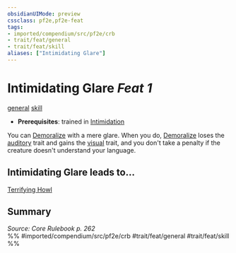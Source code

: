 ```yaml
---
obsidianUIMode: preview
cssclass: pf2e,pf2e-feat
tags:
- imported/compendium/src/pf2e/crb
- trait/feat/general
- trait/feat/skill
aliases: ["Intimidating Glare"]
---
```

# Intimidating Glare  *Feat 1*  
[general](general.md)  [skill](skill.md)  

- **Prerequisites**: trained in [Intimidation](../skills.md#Intimidation)

You can [Demoralize](demoralize.md) with a mere glare. When you do, [Demoralize](demoralize.md) loses the [auditory](auditory.md) trait and gains the [visual](visual.md) trait, and you don't take a penalty if the creature doesn't understand your language.

## Intimidating Glare leads to...

[Terrifying Howl](terrifying-howl.md)

## Summary

*Source: Core Rulebook p. 262*  
%% #imported/compendium/src/pf2e/crb #trait/feat/general #trait/feat/skill %%